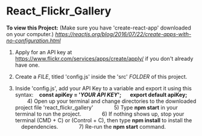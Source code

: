 # React_Flickr_Gallery

**To view this Project:**
(Make sure you have 'create-react-app' downloaded on your computer.)
*https://reactjs.org/blog/2016/07/22/create-apps-with-no-configuration.html*

1) Apply for an API key at https://www.flickr.com/services/apps/create/apply/ if you don't already have one.

2) Create a *FILE*, titled 'config.js' inside the 'src' *FOLDER* of this project.

3) Inside 'config.js', add your API Key to a variable and export it using this syntax:
   **const apiKey = '*YOUR API KEY*';
      export default apiKey;**
      
      4) Open up your terminal and change directories to the downloaded project file 'react_flickr_gallery'
      
      5) Type **npm start** in your terminal to run the project.
      
      6) If nothing shows up, stop your terminal (CMD + C) or (Control + C), then type **npm install** to install the
      dependencies.
      
      7) Re-run the **npm start** command.
      
      
